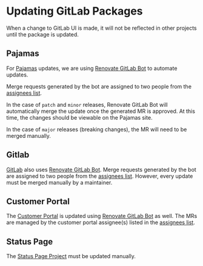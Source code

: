 # Updating GitLab Packages

When a change to GitLab UI is made, it will not be reflected in other projects until the package is updated.

## Pajamas
For [Pajamas](https://gitlab.com/gitlab-org/gitlab-services/design.gitlab.com) updates, we are using [Renovate GitLab Bot](https://gitlab.com/leipert-projects/renovate-gitlab-bot) to automate updates.

Merge requests generated by the bot are assigned to two people from the [assignees list](https://gitlab.com/gitlab-org/frontend/renovate-gitlab-bot/-/blob/master/config.js).

In the case of `patch` and `minor` releases, Renovate GitLab Bot will automatically merge the update once the generated MR is approved. At this time, the changes should be viewable on the Pajamas site.

In the case of `major` releases (breaking changes), the MR will need to be merged manually.

## Gitlab

[GitLab](https://gitlab.com/gitlab-org/gitlab) also uses [Renovate GitLab Bot](https://gitlab.com/leipert-projects/renovate-gitlab-bot). Merge requests generated by the bot are assigned to two people from the [assignees list](https://gitlab.com/gitlab-org/frontend/renovate-gitlab-bot/-/blob/master/config.js). However, every update must be merged manually by a maintainer.

## Customer Portal

The [Customer Portal](https://gitlab.com/gitlab-org/customers-gitlab-com) is updated using [Renovate GitLab Bot](https://gitlab.com/leipert-projects/renovate-gitlab-bot) as well. The MRs are managed by the customer portal assignee(s) listed in the [assignees list](https://gitlab.com/gitlab-org/frontend/renovate-gitlab-bot/-/blob/master/config.js).

## Status Page

The [Status Page Project](https://gitlab.com/gitlab-org/status-page) must be updated manually.
